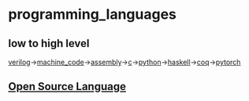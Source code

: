 # programming_languages

## low to high level
[verilog](https://inst.eecs.berkeley.edu/~eecs151/fa20/files/verilog/Verilog_Primer_Slides.pdf)->[machine_code](https://github.com/riscv/riscv-isa-manual)->[assembly](https://github.com/brianrhall/Assembly)->[c](https://github.com/praisetompane/c)->[python](https://github.com/praisetompane/python)->[haskell](https://github.com/haskell)->[coq](https://github.com/coq)->[pytorch](https://github.com/pytorch)

## [Open Source Language](https://github.com/collections/programming-languages )
